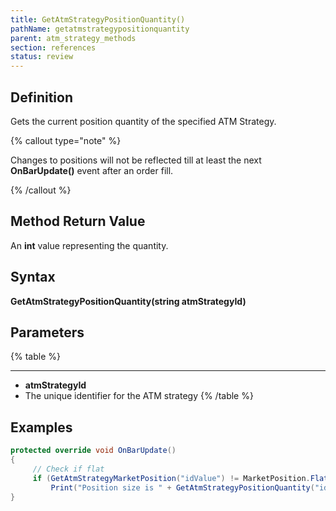 ```yaml
---
title: GetAtmStrategyPositionQuantity()
pathName: getatmstrategypositionquantity
parent: atm_strategy_methods
section: references
status: review
---
```


## Definition

Gets the current position quantity of the specified ATM Strategy.

{% callout type="note" %}

Changes to positions will not be reflected till at least the next **OnBarUpdate()** event after an order fill.

{% /callout %}

## Method Return Value

An **int** value representing the quantity.

## Syntax

**GetAtmStrategyPositionQuantity(string atmStrategyId)**

## Parameters

{% table %}

---

* **atmStrategyId**
* The unique identifier for the ATM strategy
{% /table %}

## Examples

```csharp
protected override void OnBarUpdate()
{
     // Check if flat
     if (GetAtmStrategyMarketPosition("idValue") != MarketPosition.Flat)
         Print("Position size is " + GetAtmStrategyPositionQuantity("idValue").ToString());
}
```
